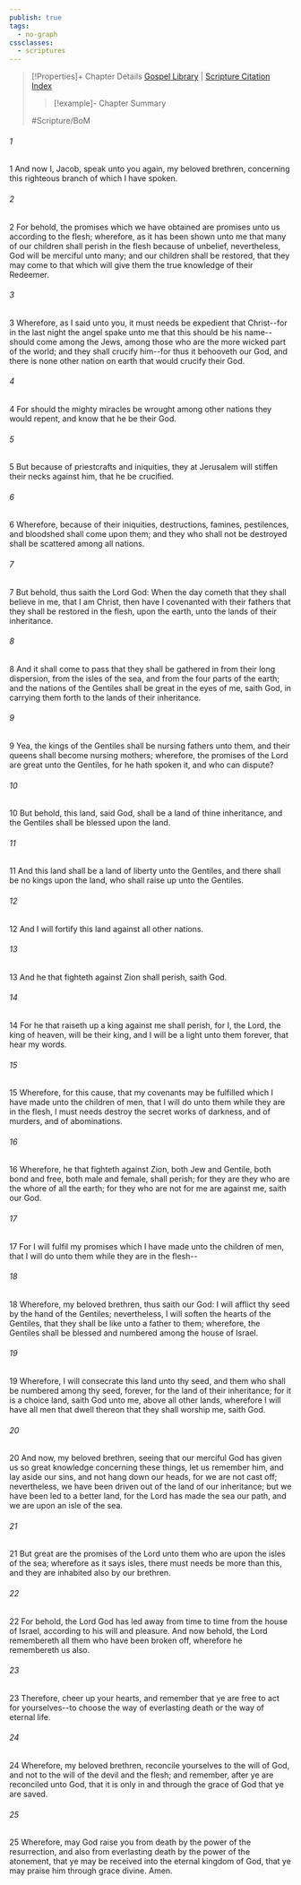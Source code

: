 ```yaml
---
publish: true
tags:
  - no-graph
cssclasses:
  - scriptures
---
```

>[!Properties]+ Chapter Details
>[Gospel Library](https://churchofjesuschrist.org/study/scriptures/bofm/2-ne/10?lang=eng)    |    [Scripture Citation Index](https://scriptures.byu.edu/#0ce0a::c0ce0a)
>>[!example]- Chapter Summary
>> 
> 
>
>#Scripture/BoM
###### 1
1 And now I, Jacob, speak unto you again, my beloved brethren, concerning this righteous branch of which I have spoken.
###### 2
2 For behold, the promises which we have obtained are promises unto us according to the flesh; wherefore, as it has been shown unto me that many of our children shall perish in the flesh because of unbelief, nevertheless, God will be merciful unto many; and our children shall be restored, that they may come to that which will give them the true knowledge of their Redeemer.
###### 3
3 Wherefore, as I said unto you, it must needs be expedient that Christ--for in the last night the angel spake unto me that this should be his name--should come among the Jews, among those who are the more wicked part of the world; and they shall crucify him--for thus it behooveth our God, and there is none other nation on earth that would crucify their God.
###### 4
4 For should the mighty miracles be wrought among other nations they would repent, and know that he be their God.
###### 5
5 But because of priestcrafts and iniquities, they at Jerusalem will stiffen their necks against him, that he be crucified.
###### 6
6 Wherefore, because of their iniquities, destructions, famines, pestilences, and bloodshed shall come upon them; and they who shall not be destroyed shall be scattered among all nations.
###### 7
7 But behold, thus saith the Lord God: When the day cometh that they shall believe in me, that I am Christ, then have I covenanted with their fathers that they shall be restored in the flesh, upon the earth, unto the lands of their inheritance.
###### 8
8 And it shall come to pass that they shall be gathered in from their long dispersion, from the isles of the sea, and from the four parts of the earth; and the nations of the Gentiles shall be great in the eyes of me, saith God, in carrying them forth to the lands of their inheritance.
###### 9
9 Yea, the kings of the Gentiles shall be nursing fathers unto them, and their queens shall become nursing mothers; wherefore, the promises of the Lord are great unto the Gentiles, for he hath spoken it, and who can dispute?
###### 10
10 But behold, this land, said God, shall be a land of thine inheritance, and the Gentiles shall be blessed upon the land.
###### 11
11 And this land shall be a land of liberty unto the Gentiles, and there shall be no kings upon the land, who shall raise up unto the Gentiles.
###### 12
12 And I will fortify this land against all other nations.
###### 13
13 And he that fighteth against Zion shall perish, saith God.
###### 14
14 For he that raiseth up a king against me shall perish, for I, the Lord, the king of heaven, will be their king, and I will be a light unto them forever, that hear my words.
###### 15
15 Wherefore, for this cause, that my covenants may be fulfilled which I have made unto the children of men, that I will do unto them while they are in the flesh, I must needs destroy the secret works of darkness, and of murders, and of abominations.
###### 16
16 Wherefore, he that fighteth against Zion, both Jew and Gentile, both bond and free, both male and female, shall perish; for they are they who are the whore of all the earth; for they who are not for me are against me, saith our God.
###### 17
17 For I will fulfil my promises which I have made unto the children of men, that I will do unto them while they are in the flesh--
###### 18
18 Wherefore, my beloved brethren, thus saith our God: I will afflict thy seed by the hand of the Gentiles; nevertheless, I will soften the hearts of the Gentiles, that they shall be like unto a father to them; wherefore, the Gentiles shall be blessed and numbered among the house of Israel.
###### 19
19 Wherefore, I will consecrate this land unto thy seed, and them who shall be numbered among thy seed, forever, for the land of their inheritance; for it is a choice land, saith God unto me, above all other lands, wherefore I will have all men that dwell thereon that they shall worship me, saith God.
###### 20
20 And now, my beloved brethren, seeing that our merciful God has given us so great knowledge concerning these things, let us remember him, and lay aside our sins, and not hang down our heads, for we are not cast off; nevertheless, we have been driven out of the land of our inheritance; but we have been led to a better land, for the Lord has made the sea our path, and we are upon an isle of the sea.
###### 21
21 But great are the promises of the Lord unto them who are upon the isles of the sea; wherefore as it says isles, there must needs be more than this, and they are inhabited also by our brethren.
###### 22
22 For behold, the Lord God has led away from time to time from the house of Israel, according to his will and pleasure. And now behold, the Lord remembereth all them who have been broken off, wherefore he remembereth us also.
###### 23
23 Therefore, cheer up your hearts, and remember that ye are free to act for yourselves--to choose the way of everlasting death or the way of eternal life.
###### 24
24 Wherefore, my beloved brethren, reconcile yourselves to the will of God, and not to the will of the devil and the flesh; and remember, after ye are reconciled unto God, that it is only in and through the grace of God that ye are saved.
###### 25
25 Wherefore, may God raise you from death by the power of the resurrection, and also from everlasting death by the power of the atonement, that ye may be received into the eternal kingdom of God, that ye may praise him through grace divine. Amen.
